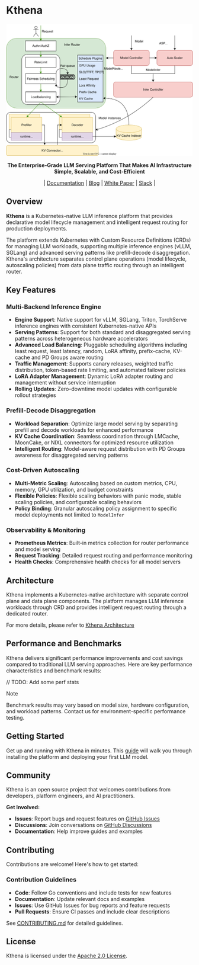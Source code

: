 # Kthena

<p align="center">
  <img src="docs/proposal/images/kthena-arch.svg" alt="Kthena Architecture" width="800"/>
</p>

<p align="center">
  <strong>The Enterprise-Grade LLM Serving Platform That Makes AI Infrastructure Simple, Scalable, and Cost-Efficient</strong>
</p>

<p align="center">
| <a href="#">Documentation</a> | <a href="#">Blog</a> | <a href="#">White Paper</a> | <a href="#">Slack</a> |

</p>

## Overview

**Kthena** is a Kubernetes-native LLM inference platform that provides declarative model lifecycle management and intelligent request routing for production deployments.

The platform extends Kubernetes with Custom Resource Definitions (CRDs) for managing LLM workloads, supporting multiple inference engines (vLLM, SGLang) and advanced serving patterns like prefill-decode disaggregation. Kthena's architecture separates control plane operations (model lifecycle, autoscaling policies) from data plane traffic routing through an intelligent router.

## Key Features

### **Multi-Backend Inference Engine**
-   **Engine Support**: Native support for vLLM, SGLang, Triton, TorchServe inference engines with consistent Kubernetes-native APIs
-   **Serving Patterns**: Support for both standard and disaggregated serving patterns across heterogeneous hardware accelerators
-   **Advanced Load Balancing**: Pluggable scheduling algorithms including least request, least latency, random, LoRA affinity, prefix-cache, KV-cache and PD Groups aware routing
-   **Traffic Management**: Supports canary releases, weighted traffic distribution, token-based rate limiting, and automated failover policies
-   **LoRA Adapter Management**: Dynamic LoRA adapter routing and management without service interruption
-   **Rolling Updates**: Zero-downtime model updates with configurable rollout strategies

### **Prefill-Decode Disaggregation**
-   **Workload Separation**: Optimize large model serving by separating prefill and decode workloads for enhanced performance
-   **KV Cache Coordination**: Seamless coordination through LMCache, MoonCake, or NIXL connectors for optimized resource utilization
-   **Intelligent Routing**: Model-aware request distribution with PD Groups awareness for disaggregated serving patterns

### **Cost-Driven Autoscaling**
-   **Multi-Metric Scaling**: Autoscaling based on custom metrics, CPU, memory, GPU utilization, and budget constraints
-   **Flexible Policies**: Flexible scaling behaviors with panic mode, stable scaling policies, and configurable scaling behaviors
-   **Policy Binding**: Granular autoscaling policy assignment to specific model deployments not limited to `ModelInfer`

### **Observability & Monitoring**
-   **Prometheus Metrics**: Built-in metrics collection for router performance and model serving
-   **Request Tracking**: Detailed request routing and performance monitoring
-   **Health Checks**: Comprehensive health checks for all model servers

## Architecture

Kthena implements a Kubernetes-native architecture with separate control plane and data plane components. The platform manages LLM inference workloads through CRD and provides intelligent request routing through a dedicated router.

For more details, please refer to [Kthena Architecture](docs/kthena/docs/architecture/architecture.md)


## Performance and Benchmarks

Kthena delivers significant performance improvements and cost savings compared to traditional LLM serving approaches. Here are key performance characteristics and benchmark results:

// TODO: Add some perf stats

> [!Note]
> Benchmark results may vary based on model size, hardware configuration, and workload patterns. Contact us for environment-specific performance testing.

## Getting Started

Get up and running with Kthena in minutes. This [guide](docs/kthena/docs/getting-started/quick-start.md) will walk you through installing the platform and deploying your first LLM model.

## Community

Kthena is an open source project that welcomes contributions from developers, platform engineers, and AI practitioners.

**Get Involved:**
- **Issues**: Report bugs and request features on [GitHub Issues](https://github.com/volcano-sh/kthena/issues)
- **Discussions**: Join conversations on [GitHub Discussions](https://github.com/volcano-sh/kthena/discussions)
- **Documentation**: Help improve guides and examples

## Contributing

Contributions are welcome! Here's how to get started:

### Contribution Guidelines

- **Code**: Follow Go conventions and include tests for new features
- **Documentation**: Update relevant docs and examples
- **Issues**: Use GitHub Issues for bug reports and feature requests
- **Pull Requests**: Ensure CI passes and include clear descriptions

See [CONTRIBUTING.md](./CONTRIBUTING.md) for detailed guidelines.

## License

Kthena is licensed under the [Apache 2.0 License](LICENSE).